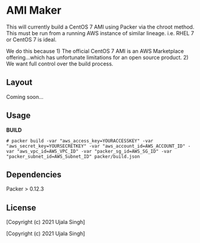 AMI Maker
================

This will currently build a CentOS 7 AMI using Packer via the chroot method. This must be run from a running AWS instance of similar lineage. i.e. RHEL 7 or CentOS 7 is ideal.

We do this because 1) The official CentOS 7 AMI is an AWS Marketplace offering...which has unfortunate limitations for an open source product. 2) We want full control over the build process.


Layout
------------

Coming soon...


Usage
------------

**BUILD**
```
# packer build -var "aws_access_key=YOURACCESSKEY" -var "aws_secret_key=YOURSECRETKEY" -var "aws_account_id=AWS_ACCOUNT_ID" -var "aws_vpc_id=AWS_VPC_ID" -var "packer_sg_id=AWS_SG_ID" -var "packer_subnet_id=AWS_Subnet_ID" packer/build.json
```



Dependencies
------------

Packer > 0.12.3


License
-------


[Copyright (c) 2021 Ujala Singh]

[Copyright (c) 2021 Ujala Singh]
